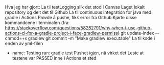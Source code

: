 Hva jeg har gjort:
La til testLogging slik det stod i Canvas
Laget lokalt repository og delt det til Github
La til continuous integration for java med gradle i Actions
Prøvde å pushe, fikk error fra Github
Kjørte disse kommandoene i terminalen (fra: https://stackoverflow.com/questions/58282791/why-when-i-use-github-actions-ci-for-a-gradle-project-i-face-gradlew-permiss)
  git update-index --chmod=+x gradlew
  git commit -m "Make gradlew executable"
La til kode i enden av yml-filen
  - name: Testing
    run: gradle test
Pushet igjen, nå virket det
Leste at testene var PASSED inne i Actions et sted

